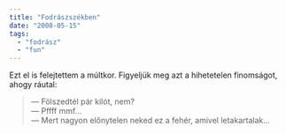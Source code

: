 ```yaml
---
title: "Fodrászszékben"
date: "2008-05-15"
tags: 
  - "fodrász"
  - "fun"
---
```


Ezt el is felejtettem a múltkor. Figyeljük meg azt a hihetetelen finomságot, ahogy ráutal:

> — Fölszedtél pár kilót, nem?\
> — Pffff mmf...\
> — Mert nagyon előnytelen neked ez a fehér, amivel letakartalak...
